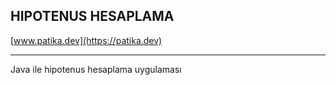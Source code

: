 ## HIPOTENUS HESAPLAMA

[www.patika.dev](https://patika.dev)

--------------------------------------------------------------------------------------

Java ile hipotenus hesaplama uygulaması





